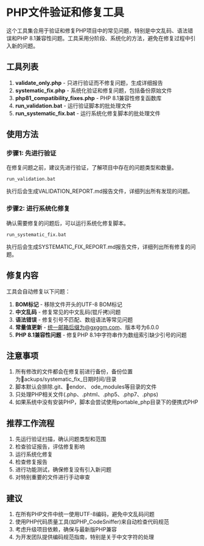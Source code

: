 ﻿# PHP文件验证和修复工具

这个工具集合用于验证和修复PHP项目中的常见问题，特别是中文乱码、语法错误和PHP 8.1兼容性问题。工具采用分阶段、系统化的方法，避免在修复过程中引入新的问题。

## 工具列表

1. **validate_only.php** - 只进行验证而不修复问题，生成详细报告
2. **systematic_fix.php** - 系统化验证和修复问题，包括备份原始文件
3. **php81_compatibility_fixes.php** - PHP 8.1兼容性修复函数库
4. **run_validation.bat** - 运行验证脚本的批处理文件
5. **run_systematic_fix.bat** - 运行系统化修复脚本的批处理文件

## 使用方法

### 步骤1: 先进行验证

在修复问题之前，建议先进行验证，了解项目中存在的问题类型和数量。

`
run_validation.bat
`

执行后会生成VALIDATION_REPORT.md报告文件，详细列出所有发现的问题。

### 步骤2: 进行系统化修复

确认需要修复的问题后，可以运行系统化修复脚本。

`
run_systematic_fix.bat
`

执行后会生成SYSTEMATIC_FIX_REPORT.md报告文件，详细列出所有修复的问题。

## 修复内容

工具会自动修复以下问题：

1. **BOM标记** - 移除文件开头的UTF-8 BOM标记
2. **中文乱码** - 修复常见的中文乱码(锟斤拷)问题
3. **语法错误** - 修复引号不匹配、数组语法等常见问题
4. **常量值更新** - 统一邮箱后缀为@gxggm.com、版本号为6.0.0
5. **PHP 8.1兼容性问题** - 修复PHP 8.1中字符串作为数组索引缺少引号的问题

## 注意事项

1. 所有修改的文件都会在修复前进行备份，备份位置为ackups/systematic_fix_日期时间/目录
2. 脚本默认会排除.git、endor、
ode_modules等目录的文件
3. 只处理PHP相关文件(.php、.phtml、.php5、.php7、.phps)
4. 如果系统中没有安装PHP，脚本会尝试使用portable_php目录下的便携式PHP

## 推荐工作流程

1. 先运行验证扫描，确认问题类型和范围
2. 检查验证报告，评估修复影响
3. 运行系统化修复
4. 检查修复报告
5. 进行功能测试，确保修复没有引入新问题
6. 对特别重要的文件进行手动审查

## 建议

1. 在所有PHP文件中统一使用UTF-8编码，避免中文乱码问题
2. 使用PHP代码质量工具(如PHP_CodeSniffer)来自动检查代码规范
3. 考虑升级项目依赖，确保与最新版PHP兼容
4. 为开发团队提供编码规范指南，特别是关于中文字符的处理

